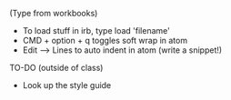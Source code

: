 (Type from workbooks)

* To load stuff in irb, type load 'filename'
* CMD + option + q toggles soft wrap in atom
* Edit --> Lines to auto indent in atom (write a snippet!)

TO-DO (outside of class)
* Look up the style guide
